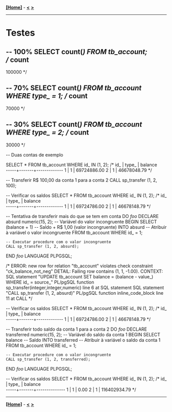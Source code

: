 [**[Home]**](../README.md "Página inicial") - 
[**<**](04_initial_data.md "Segundo cenário - 1000 contas")
[**>**]()

---

# Testes

-- 100%
SELECT count(*) FROM tb_account;        
/*
 count  
--------
 100000
 */
 
-- 70%
SELECT count(*) FROM tb_account WHERE type_ = 1;
/*
 count 
-------
 70000
 */
 
-- 30%
SELECT count(*) FROM tb_account WHERE type_ = 2;
/*
 count 
-------
 30000
 */ 
 
     
-- Duas contas de exemplo    
   
SELECT * FROM tb_account WHERE id_ IN (1, 2);
/*
 id_ | type_ |   balance   
-----+-------+-------------
   1 |     1 | 69724886.00
   2 |     1 | 46678048.79
*/


-- Transferir R$ 100,00 da conta 1 para a conta 2
CALL sp_transfer (1, 2, 100);

-- Verificar os saldos
SELECT * FROM tb_account WHERE id_ IN (1, 2);
/*
 id_ | type_ |   balance   
-----+-------+-------------
   1 |     1 | 69724786.00
   2 |     1 | 46678148.79
*/

-- Tentativa de transferir mais do que se tem em conta
DO $foo$
DECLARE 
    absurd numeric(15, 2);  -- Variável do valor incongruente
BEGIN
    SELECT (balance + 1)  -- Saldo + R$ 1,00 (valor incongruente)
        INTO absurd  -- Atribuir à variável o valor incongruente
        FROM tb_account
        WHERE id_ = 1;
    
    -- Executar procedure com o valor incongruente
    CALL sp_transfer (1, 2, absurd);
END 
$foo$ LANGUAGE PLPGSQL;

/*
ERROR:  new row for relation "tb_account" violates check constraint "ck_balance_not_neg"
DETAIL:  Failing row contains (1, 1, -1.00).
CONTEXT:  SQL statement "UPDATE tb_account SET balance = (balance - value_)
        WHERE id_ = source_"
PL/pgSQL function sp_transfer(integer,integer,numeric) line 6 at SQL statement
SQL statement "CALL sp_transfer (1, 2, absurd)"
PL/pgSQL function inline_code_block line 11 at CALL
*/

-- Verificar os saldos
SELECT * FROM tb_account WHERE id_ IN (1, 2);
/*
 id_ | type_ |   balance   
-----+-------+-------------
   1 |     1 | 69724786.00
   2 |     1 | 46678148.79
*/

-- Transferir todo saldo da conta 1 para a conta 2
DO $foo$
DECLARE 
    transferred numeric(15, 2);  -- Variável do saldo da conta 1
BEGIN
    SELECT balance  -- Saldo
        INTO transferred  -- Atribuir à variável o saldo da conta 1
        FROM tb_account
        WHERE id_ = 1;
    
    -- Executar procedure com o valor incongruente
    CALL sp_transfer (1, 2, transferred);
END 
$foo$ LANGUAGE PLPGSQL;

-- Verificar os saldos
SELECT * FROM tb_account WHERE id_ IN (1, 2);
/*
 id_ | type_ |   balance    
-----+-------+--------------
   1 |     1 |         0.00
   2 |     1 | 116402934.79
*/



---

[**[Home]**](../README.md "Página inicial") - 
[**<**](04_initial_data.md "Segundo cenário - 1000 contas")
[**>**]()